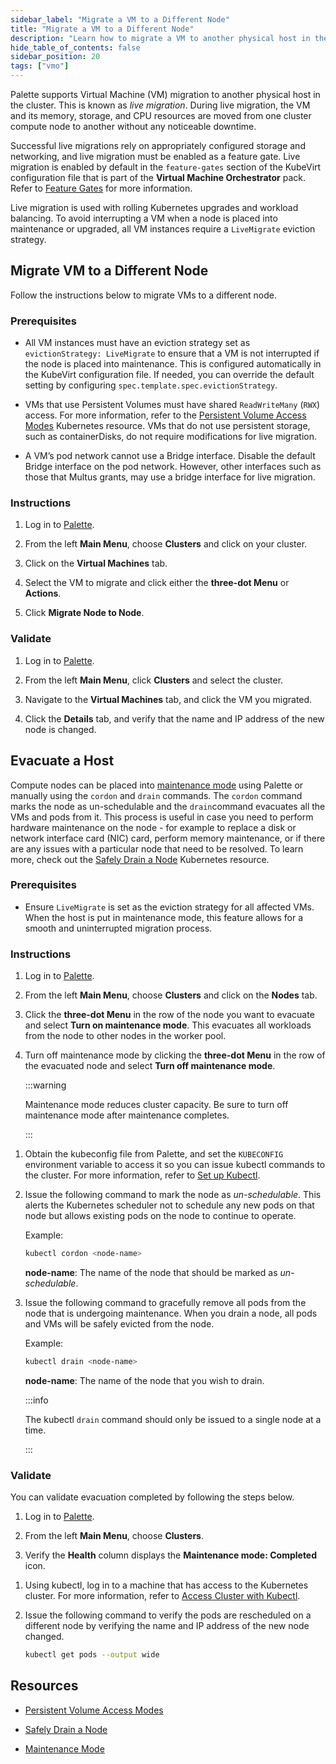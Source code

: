 ```yaml
---
sidebar_label: "Migrate a VM to a Different Node"
title: "Migrate a VM to a Different Node"
description: "Learn how to migrate a VM to another physical host in the cluster using Palette."
hide_table_of_contents: false
sidebar_position: 20
tags: ["vmo"]
---
```


Palette supports Virtual Machine (VM) migration to another physical host in the cluster. This is known as _live
migration_. During live migration, the VM and its memory, storage, and CPU resources are moved from one cluster compute
node to another without any noticeable downtime.

Successful live migrations rely on appropriately configured storage and networking, and live migration must be enabled
as a feature gate. Live migration is enabled by default in the `feature-gates` section of the KubeVirt configuration
file that is part of the **Virtual Machine Orchestrator** pack. Refer to [Feature Gates](../vm-management.md) for more
information.

Live migration is used with rolling Kubernetes upgrades and workload balancing. To avoid interrupting a VM when a node
is placed into maintenance or upgraded, all VM instances require a `LiveMigrate` eviction strategy.

## Migrate VM to a Different Node

Follow the instructions below to migrate VMs to a different node.

### Prerequisites

- All VM instances must have an eviction strategy set as `evictionStrategy: LiveMigrate` to ensure that a VM is not
  interrupted if the node is placed into maintenance. This is configured automatically in the KubeVirt configuration
  file. If needed, you can override the default setting by configuring `spec.template.spec.evictionStrategy`.

- VMs that use Persistent Volumes must have shared `ReadWriteMany` (`RWX`) access. For more information, refer to the
  [Persistent Volume Access Modes](https://kubernetes.io/docs/concepts/storage/persistent-volumes/#access-modes)
  Kubernetes resource. VMs that do not use persistent storage, such as containerDisks, do not require modifications for
  live migration.

- A VM’s pod network cannot use a Bridge interface. Disable the default Bridge interface on the pod network. However,
  other interfaces such as those that Multus grants, may use a bridge interface for live migration.

### Instructions

1. Log in to [Palette](https://console.spectrocloud.com).

2. From the left **Main Menu**, choose **Clusters** and click on your cluster.

3. Click on the **Virtual Machines** tab.

4. Select the VM to migrate and click either the **three-dot Menu** or **Actions**.

5. Click **Migrate Node to Node**.

### Validate

1. Log in to [Palette](https://console.spectrocloud.com).

2. From the left **Main Menu**, click **Clusters** and select the cluster.

3. Navigate to the **Virtual Machines** tab, and click the VM you migrated.

4. Click the **Details** tab, and verify that the name and IP address of the new node is changed.

## Evacuate a Host

Compute nodes can be placed into [maintenance mode](../../clusters/cluster-management/maintenance-mode.md) using Palette
or manually using the `cordon` and `drain` commands. The `cordon` command marks the node as un-schedulable and the
`drain`command evacuates all the VMs and pods from it. This process is useful in case you need to perform hardware
maintenance on the node - for example to replace a disk or network interface card (NIC) card, perform memory
maintenance, or if there are any issues with a particular node that need to be resolved. To learn more, check out the
[Safely Drain a Node](https://kubernetes.io/docs/tasks/administer-cluster/safely-drain-node/#use-kubectl-drain-to-remove-a-node-from-service)
Kubernetes resource.

### Prerequisites

- Ensure `LiveMigrate` is set as the eviction strategy for all affected VMs. When the host is put in maintenance mode,
  this feature allows for a smooth and uninterrupted migration process.

### Instructions

<Tabs>

<TabItem value="vm-palette" label="Evacuate VMs using Palette">

1. Log in to [Palette](https://console.spectrocloud.com).

2. From the left **Main Menu**, choose **Clusters** and click on the **Nodes** tab.

3. Click the **three-dot Menu** in the row of the node you want to evacuate and select **Turn on maintenance mode**.
   This evacuates all workloads from the node to other nodes in the worker pool.

4. Turn off maintenance mode by clicking the **three-dot Menu** in the row of the evacuated node and select **Turn off
   maintenance mode**.

   :::warning

   Maintenance mode reduces cluster capacity. Be sure to turn off maintenance mode after maintenance completes.

   :::

</TabItem>

<TabItem value="vm-manual" label="Evacuate VMs Manually">

1. Obtain the kubeconfig file from Palette, and set the `KUBECONFIG` environment variable to access it so you can issue
   kubectl commands to the cluster. For more information, refer to
   [Set up Kubectl](../../clusters/cluster-management/palette-webctl.md#set-up-kubectl).

2. Issue the following command to mark the node as _un-schedulable_. This alerts the Kubernetes scheduler not to
   schedule any new pods on that node but allows existing pods on the node to continue to operate.

   Example:

   ```bash
   kubectl cordon <node-name>
   ```

   **node-name**: The name of the node that should be marked as _un-schedulable_.

3. Issue the following command to gracefully remove all pods from the node that is undergoing maintenance. When you
   drain a node, all pods and VMs will be safely evicted from the node.

   Example:

   ```bash
   kubectl drain <node-name>
   ```

   **node-name**: The name of the node that you wish to drain.

   :::info

   The kubectl `drain` command should only be issued to a single node at a time.

   :::

</TabItem>

</Tabs>

### Validate

<Tabs>

<TabItem group="palette" value="Palette">

You can validate evacuation completed by following the steps below.

1. Log in to [Palette](https://console.spectrocloud.com).

2. From the left **Main Menu**, choose **Clusters**.

3. Verify the **Health** column displays the **Maintenance mode: Completed** icon.

</TabItem>

<TabItem group="kubectl" value="kubectl">

1. Using kubectl, log in to a machine that has access to the Kubernetes cluster. For more information, refer to
   [Access Cluster with Kubectl](../../clusters/cluster-management/palette-webctl.md).

2. Issue the following command to verify the pods are rescheduled on a different node by verifying the name and IP
   address of the new node changed.

   ```bash
   kubectl get pods --output wide
   ```

</TabItem>

</Tabs>

## Resources

- [Persistent Volume Access Modes](https://kubernetes.io/docs/concepts/storage/persistent-volumes/#access-modes)

- [Safely Drain a Node](https://kubernetes.io/docs/tasks/administer-cluster/safely-drain-node/#use-kubectl-drain-to-remove-a-node-from-service)

- [Maintenance Mode](../../clusters/cluster-management/maintenance-mode.md)
